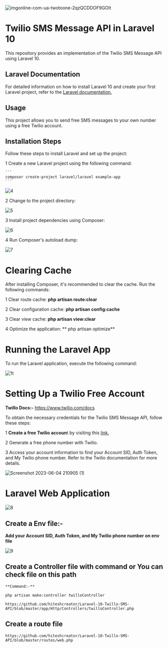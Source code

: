 ![imgonline-com-ua-twotoone-2qzQCDDOF9GOlt](https://github.com/hiteshcreator/Laravel-10-Twillo-SMS-API/assets/86715574/cf72ac5a-0244-46af-8c70-286f038c597f)



# Twilio SMS Message API in Laravel 10


This repository provides an implementation of the Twilio SMS Message API using Laravel 10.


## Laravel Documentation

For detailed information on how to install Laravel 10 and create your first Laravel project, refer to the <a href="https://laravel.com/docs/10.x/installation#your-first-laravel-project" target="_blank">Laravel documentation.</a>


## Usage

This project allows you to send free SMS messages to your own number using a free Twilio account.


## Installation Steps


Follow these steps to install Laravel and set up the project:


1    Create a new Laravel project using the following command:

    ```
    composer create-project laravel/laravel example-app
    ```

![4](https://github.com/hiteshcreator/Laravel-10-Twillo-SMS-API/assets/86715574/2d2e1016-f588-4d70-9dcd-03e5bde8d88d)


2    Change to the project directory:

![5](https://github.com/hiteshcreator/Laravel-10-Twillo-SMS-API/assets/86715574/91aa4d55-64b8-46cd-86f9-207ea94f8944)


3    Install project dependencies using Composer:


![6](https://github.com/hiteshcreator/Laravel-10-Twillo-SMS-API/assets/86715574/002de70e-3297-4435-90f4-9fe311a7104d)


4    Run Composer's autoload dump:


![7](https://github.com/hiteshcreator/Laravel-10-Twillo-SMS-API/assets/86715574/648b9d98-3450-45e9-8d87-df60584664ea)



#   Clearing Cache


After installing Composer, it's recommended to clear the cache. Run the following commands:


1    Clear route cache:  **php artisan route:clear**
    
2    Clear configuration cache:  **php artisan config:cache**

3    Clear view cache:   **php artisan view:clear**

4   Optimize the application:  ** php artisan optimize**


#   Running the Laravel App

To run the Laravel application, execute the following command:


![1t](https://github.com/hiteshcreator/Laravel-10-Twillo-SMS-API/assets/86715574/26497595-fe3c-4b18-9c28-31be504f4dc2)


#   Setting Up a Twilio Free Account


**Twillo Docs:-**    https://www.twilio.com/docs


To obtain the necessary credentials for the Twilio SMS Message API, follow these steps:


1    **Create a free Twilio accoun**t by visiting this <a href="https://www.twilio.com/try-twilio" target="_blank">link.</a>


2    Generate a free phone number with Twilio.


3    Access your account information to find your Account SID, Auth Token, and My Twilio phone number. Refer to the Twilio documentation for more details.


![Screenshot 2023-06-04 210905 (1)](https://github.com/hiteshcreator/Laravel-10-Twillo-SMS-API/assets/86715574/ea7959a4-c377-43b4-96bc-b997329a498d)




#   Laravel Web Application

![8](https://github.com/hiteshcreator/Laravel-10-Twillo-SMS-API/assets/86715574/9ee5c54e-b3f2-4486-80c5-5869aa91e03e)



##  Create a Env file:-

**Add your Account SID, Auth Token, and My Twilio phone number on env file**

![9](https://github.com/hiteshcreator/Laravel-10-Twillo-SMS-API/assets/86715574/4c612912-90fa-44b9-a9fb-14d4b6fe956f)



## Create a Controller file with command or You can check file on this path

    **Command:-**

    php artisan make:controller twilloController

    https://github.com/hiteshcreator/Laravel-10-Twillo-SMS-API/blob/master/app/Http/Controllers/twilloController.php


##  Create a route file

    https://github.com/hiteshcreator/Laravel-10-Twillo-SMS-API/blob/master/routes/web.php